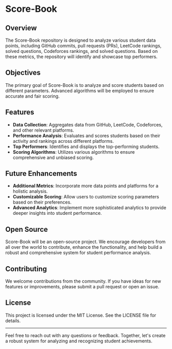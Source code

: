 # Score-Book

## Overview

The Score-Book repository is designed to analyze various student data points, including GitHub commits, pull requests (PRs), LeetCode rankings, solved questions, Codeforces rankings, and solved questions. Based on these metrics, the repository will identify and showcase top performers.

## Objectives

The primary goal of Score-Book is to analyze and score students based on different parameters. Advanced algorithms will be employed to ensure accurate and fair scoring.

## Features

- **Data Collection**: Aggregates data from GitHub, LeetCode, Codeforces, and other relevant platforms.
- **Performance Analysis**: Evaluates and scores students based on their activity and rankings across different platforms.
- **Top Performers**: Identifies and displays the top-performing students.
- **Scoring Algorithms**: Utilizes various algorithms to ensure comprehensive and unbiased scoring.

## Future Enhancements

- **Additional Metrics**: Incorporate more data points and platforms for a holistic analysis.
- **Customizable Scoring**: Allow users to customize scoring parameters based on their preferences.
- **Advanced Analytics**: Implement more sophisticated analytics to provide deeper insights into student performance.

## Open Source

Score-Book will be an open-source project. We encourage developers from all over the world to contribute, enhance the functionality, and help build a robust and comprehensive system for student performance analysis.

## Contributing

We welcome contributions from the community. If you have ideas for new features or improvements, please submit a pull request or open an issue.

## License

This project is licensed under the MIT License. See the LICENSE file for details.

---

Feel free to reach out with any questions or feedback. Together, let's create a robust system for analyzing and recognizing student achievements.

